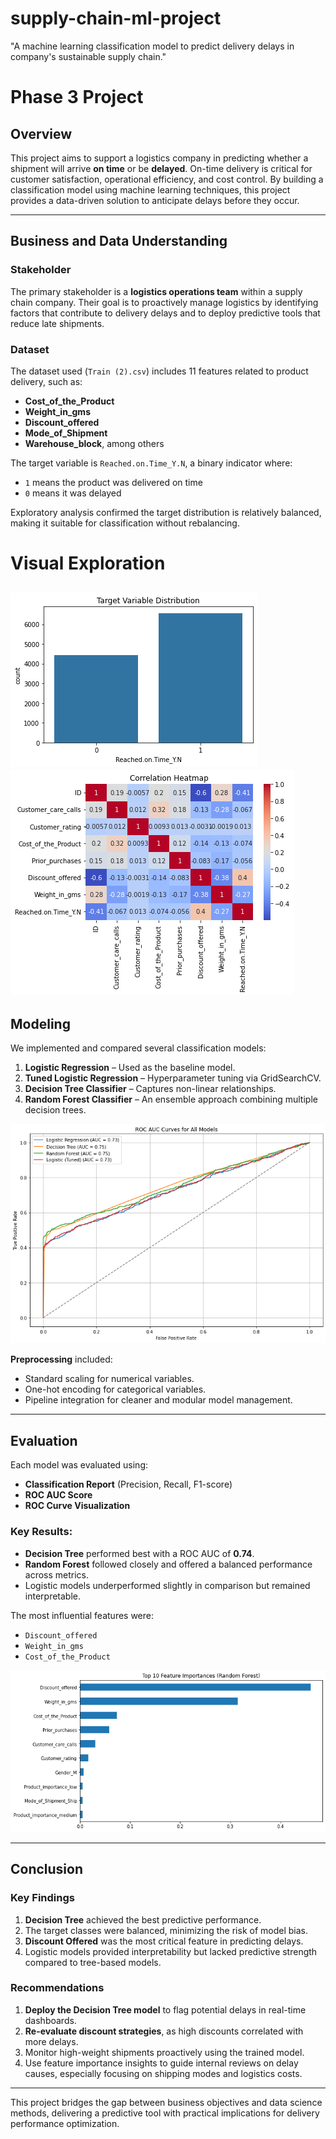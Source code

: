 # supply-chain-ml-project
"A machine learning classification model to predict delivery delays in company's sustainable supply chain."

# Phase 3 Project

##  Overview

This project aims to support a logistics company in predicting whether a shipment will arrive **on time** or be **delayed**. On-time delivery is critical for customer satisfaction, operational efficiency, and cost control. By building a classification model using machine learning techniques, this project provides a data-driven solution to anticipate delays before they occur.

---

## Business and Data Understanding

### Stakeholder
The primary stakeholder is a **logistics operations team** within a supply chain company. Their goal is to proactively manage logistics by identifying factors that contribute to delivery delays and to deploy predictive tools that reduce late shipments.

### Dataset
The dataset used (`Train (2).csv`) includes 11 features related to product delivery, such as:
- **Cost_of_the_Product**
- **Weight_in_gms**
- **Discount_offered**
- **Mode_of_Shipment**
- **Warehouse_block**, among others

The target variable is `Reached.on.Time_Y.N`, a binary indicator where:
- `1` means the product was delivered on time
- `0` means it was delayed

Exploratory analysis confirmed the target distribution is relatively balanced, making it suitable for classification without rebalancing.
# Visual Exploration
![Target Variable Distribution](Images/img.1.png)
![Correlation Heatmap](Images/img.2.png)
---

## Modeling

We implemented and compared several classification models:
1. **Logistic Regression** – Used as the baseline model.
2. **Tuned Logistic Regression** – Hyperparameter tuning via GridSearchCV.
3. **Decision Tree Classifier** – Captures non-linear relationships.
4. **Random Forest Classifier** – An ensemble approach combining multiple decision trees.

![ROC Curve Comparison](Images/img.3.png)

**Preprocessing** included:
- Standard scaling for numerical variables.
- One-hot encoding for categorical variables.
- Pipeline integration for cleaner and modular model management.

---

## Evaluation

Each model was evaluated using:
- **Classification Report** (Precision, Recall, F1-score)
- **ROC AUC Score**
- **ROC Curve Visualization**

### Key Results:
- **Decision Tree** performed best with a ROC AUC of **0.74**.
- **Random Forest** followed closely and offered a balanced performance across metrics.
- Logistic models underperformed slightly in comparison but remained interpretable.

The most influential features were:
- `Discount_offered`
- `Weight_in_gms`
- `Cost_of_the_Product`

![Top 10 Feature Importances](Images/img.4.png)

---

## Conclusion

### Key Findings
1. **Decision Tree** achieved the best predictive performance.
2. The target classes were balanced, minimizing the risk of model bias.
3. **Discount Offered** was the most critical feature in predicting delays.
4. Logistic models provided interpretability but lacked predictive strength compared to tree-based models.

### Recommendations
1. **Deploy the Decision Tree model** to flag potential delays in real-time dashboards.
2. **Re-evaluate discount strategies**, as high discounts correlated with more delays.
3. Monitor high-weight shipments proactively using the trained model.
4. Use feature importance insights to guide internal reviews on delay causes, especially focusing on shipping modes and logistics costs.

---

This project bridges the gap between business objectives and data science methods, delivering a predictive tool with practical implications for delivery performance optimization.

